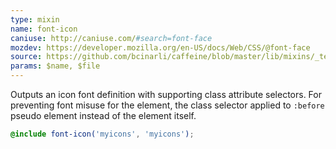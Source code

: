 ```yaml
---
type: mixin
name: font-icon
caniuse: http://caniuse.com/#search=font-face
mozdev: https://developer.mozilla.org/en-US/docs/Web/CSS/@font-face
source: https://github.com/bcinarli/caffeine/blob/master/lib/mixins/_text.scss#L65
params: $name, $file
---
```

Outputs an icon font definition with supporting class attribute selectors. For preventing font misuse for the element, the class selector applied to `:before` pseudo element instead of the element itself.

```SCSS {.language-scss}
@include font-icon('myicons', 'myicons');
```
